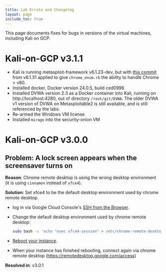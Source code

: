 ```yaml
---
title: Lab Errata and Changelog
layout: page
include_toc: true
---
```


This page documents fixes for bugs in versions of the virtual machines, including Kali on GCP.

<!-- # Kali-on-GCP Unreleased

* `openssh-server` and openssh-client still need to be pinned to a version in a version of debian supported by GCP -->


# Kali-on-GCP v3.1.1

* Kali is running metasploit-framework v6.1.23-dev, but with [this commit](https://github.com/rapid7/metasploit-framework/commit/9211838a625b02488f4a8ef745cf00a33e4ba113) from v6.1.31 applied to give `chrome_enum.rb` the ability to handle Chrome > v80. 
* Installed docker, Docker version 24.0.5, build ced0996
* Installed DVWA version 2.3 as a Docker container into Kali, running on http://localhost:4280, out of directory `/root/git/DVWA`. The older DVWA v1 version of DVWA on Metasploitable2 is still available, and is still referenced by the labs.
* Re-armed the Windows VM license
* Installed `mirage` into the security-onion VM

# Kali-on-GCP v3.0.0

## **Problem:** A lock screen appears when the screensaver turns on

**Reason**: Chrome remote desktop is using the wrong desktop environment (it is using `cinnamon` instead of `xfce4`).

**Solution**: Set xfce4 to be the default desktop environment used by chrome remote desktop.

* log in via Google Cloud Console's [SSH from the Browser](https://cloud.google.com/compute/docs/ssh-in-browser).
* Change the default desktop environment used by chrome remote desktop:

  ```bash
  sudo bash -c 'echo "exec xfce4-session" > /etc/chrome-remote-desktop-session'
  ```
* [Reboot your instance](https://cloud.google.com/compute/docs/instances/stop-start-instance#resetting_an_instance).
* When your instance has finished rebooting, connect again via chrome remote desktop
  (<https://remotedesktop.google.com/access>)

**Resolved in**: v3.0.1

